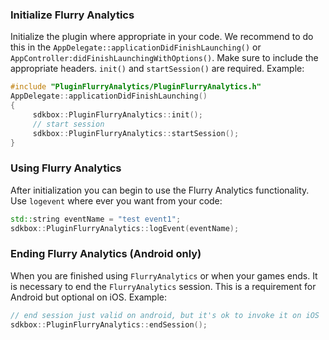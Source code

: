 ### Initialize Flurry Analytics
Initialize the plugin where appropriate in your code. We recommend to do this in the `AppDelegate::applicationDidFinishLaunching()` or `AppController:didFinishLaunchingWithOptions()`. Make sure to include the appropriate headers. `init()` and `startSession()` are required. Example:
```cpp
#include "PluginFlurryAnalytics/PluginFlurryAnalytics.h"
AppDelegate::applicationDidFinishLaunching()
{
     sdkbox::PluginFlurryAnalytics::init();
     // start session
     sdkbox::PluginFlurryAnalytics::startSession();
}
```

### Using Flurry Analytics
After initialization you can begin to use the Flurry Analytics functionality. Use `logevent` where ever you want from your code:
```cpp
std::string eventName = "test event1";
sdkbox::PluginFlurryAnalytics::logEvent(eventName);
```

### Ending Flurry Analytics (Android only)
When you are finished using `FlurryAnalytics` or when your games ends. It is necessary to end the `FlurryAnalytics` session. This is a requirement for Android but optional on iOS. Example:
```cpp
// end session just valid on android, but it's ok to invoke it on iOS
sdkbox::PluginFlurryAnalytics::endSession();
```
